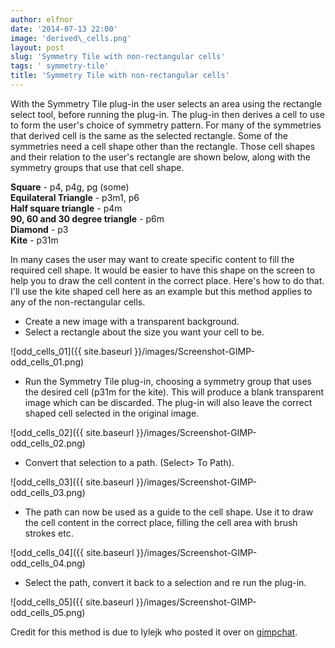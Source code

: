 ```yaml
---
author: elfnor
date: '2014-07-13 22:00'
image: 'derived\_cells.png'
layout: post
slug: 'Symmetry Tile with non-rectangular cells'
tags: ' symmetry-tile'
title: 'Symmetry Tile with non-rectangular cells'
---
```


With the Symmetry Tile plug-in the user selects an area using the rectangle select tool, before running the plug-in. The plug-in then derives a cell to use to form the user\'s choice of symmetry pattern. For many of the symmetries that derived cell is the same as the selected rectangle. Some of the symmetries need a cell shape other than the rectangle. Those cell shapes and their relation to the user\'s rectangle are shown below, along with the symmetry groups that use that cell shape.

**Square** - p4, p4g, pg (some)\
**Equilateral Triangle** - p3m1, p6\
**Half square triangle** - p4m\
**90, 60 and 30 degree triangle** - p6m\
**Diamond** - p3\
**Kite** - p31m

In many cases the user may want to create specific content to fill the required cell shape. It would be easier to have this shape on the screen to help you to draw the cell content in the correct place. Here\'s how to do that. I\'ll use the kite shaped cell here as an example but this method applies to any of the non-rectangular cells.

-   Create a new image with a transparent background.
-   Select a rectangle about the size you want your cell to be.

![odd\_cells\_01]({{ site.baseurl }}/images/Screenshot-GIMP-odd_cells_01.png)

-   Run the Symmetry Tile plug-in, choosing a symmetry group that uses the desired cell (p31m for the kite). This will produce a blank transparent image which can be discarded. The plug-in will also leave the correct shaped cell selected in the original image.

![odd\_cells\_02]({{ site.baseurl }}/images/Screenshot-GIMP-odd_cells_02.png)

-   Convert that selection to a path. (Select\> To Path).

![odd\_cells\_03]({{ site.baseurl }}/images/Screenshot-GIMP-odd_cells_03.png)

-   The path can now be used as a guide to the cell shape. Use it to draw the cell content in the correct place, filling the cell area with brush strokes etc.

![odd\_cells\_04]({{ site.baseurl }}/images/Screenshot-GIMP-odd_cells_04.png)

-   Select the path, convert it back to a selection and re run the plug-in.

![odd\_cells\_05]({{ site.baseurl }}/images/Screenshot-GIMP-odd_cells_05.png)

Credit for this method is due to lylejk who posted it over on [gimpchat](http://www.gimpchat.com/viewtopic.php?f=9&t=10683&start=30#p141775).
